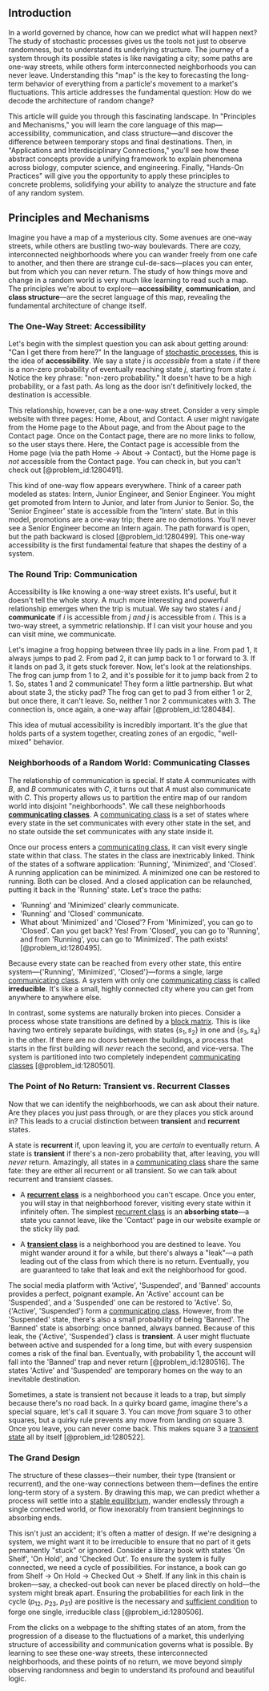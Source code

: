 ## Introduction
In a world governed by chance, how can we predict what will happen next? The study of stochastic processes gives us the tools not just to observe randomness, but to understand its underlying structure. The journey of a system through its possible states is like navigating a city; some paths are one-way streets, while others form interconnected neighborhoods you can never leave. Understanding this "map" is the key to forecasting the long-term behavior of everything from a particle's movement to a market's fluctuations. This article addresses the fundamental question: How do we decode the architecture of random change?

This article will guide you through this fascinating landscape. In "Principles and Mechanisms," you will learn the core language of this map—accessibility, communication, and class structure—and discover the difference between temporary stops and final destinations. Then, in "Applications and Interdisciplinary Connections," you'll see how these abstract concepts provide a unifying framework to explain phenomena across biology, computer science, and engineering. Finally, "Hands-On Practices" will give you the opportunity to apply these principles to concrete problems, solidifying your ability to analyze the structure and fate of any random system.

## Principles and Mechanisms

Imagine you have a map of a mysterious city. Some avenues are one-way streets, while others are bustling two-way boulevards. There are cozy, interconnected neighborhoods where you can wander freely from one cafe to another, and then there are strange cul-de-sacs—places you can enter, but from which you can never return. The study of how things move and change in a random world is very much like learning to read such a map. The principles we're about to explore—**accessibility**, **communication**, and **class structure**—are the secret language of this map, revealing the fundamental architecture of change itself.

### The One-Way Street: Accessibility

Let's begin with the simplest question you can ask about getting around: "Can I get there from here?" In the language of [stochastic processes](@article_id:141072), this is the idea of **accessibility**. We say a state $j$ is *accessible* from a state $i$ if there is a non-zero probability of eventually reaching state $j$, starting from state $i$. Notice the key phrase: "non-zero probability." It doesn't have to be a high probability, or a fast path. As long as the door isn't definitively locked, the destination is accessible.

This relationship, however, can be a one-way street. Consider a very simple website with three pages: Home, About, and Contact. A user might navigate from the Home page to the About page, and from the About page to the Contact page. Once on the Contact page, there are no more links to follow, so the user stays there. Here, the Contact page is accessible from the Home page (via the path Home $\to$ About $\to$ Contact), but the Home page is *not* accessible from the Contact page. You can check in, but you can't check out [@problem_id:1280491].

This kind of one-way flow appears everywhere. Think of a career path modeled as states: Intern, Junior Engineer, and Senior Engineer. You might get promoted from Intern to Junior, and later from Junior to Senior. So, the 'Senior Engineer' state is accessible from the 'Intern' state. But in this model, promotions are a one-way trip; there are no demotions. You'll never see a Senior Engineer become an Intern again. The path forward is open, but the path backward is closed [@problem_id:1280499]. This one-way accessibility is the first fundamental feature that shapes the destiny of a system.

### The Round Trip: Communication

Accessibility is like knowing a one-way street exists. It's useful, but it doesn't tell the whole story. A much more interesting and powerful relationship emerges when the trip is mutual. We say two states $i$ and $j$ **communicate** if $i$ is accessible from $j$ *and* $j$ is accessible from $i$. This is a two-way street, a symmetric relationship. If I can visit your house and you can visit mine, we communicate.

Let's imagine a frog hopping between three lily pads in a line. From pad 1, it always jumps to pad 2. From pad 2, it can jump back to 1 or forward to 3. If it lands on pad 3, it gets stuck forever. Now, let's look at the relationships. The frog can jump from 1 to 2, and it's possible for it to jump back from 2 to 1. So, states 1 and 2 communicate! They form a little partnership. But what about state 3, the sticky pad? The frog can get to pad 3 from either 1 or 2, but once there, it can't leave. So, neither 1 nor 2 communicates with 3. The connection is, once again, a one-way affair [@problem_id:1280484].

This idea of mutual accessibility is incredibly important. It's the glue that holds parts of a system together, creating zones of an ergodic, "well-mixed" behavior.

### Neighborhoods of a Random World: Communicating Classes

The relationship of communication is special. If state $A$ communicates with $B$, and $B$ communicates with $C$, it turns out that $A$ must also communicate with $C$. This property allows us to partition the entire map of our random world into disjoint "neighborhoods". We call these neighborhoods **[communicating classes](@article_id:266786)**. A [communicating class](@article_id:189522) is a set of states where every state in the set communicates with every other state in the set, and no state outside the set communicates with any state inside it.

Once our process enters a [communicating class](@article_id:189522), it can visit every single state within that class. The states in the class are inextricably linked. Think of the states of a software application: 'Running', 'Minimized', and 'Closed'. A running application can be minimized. A minimized one can be restored to running. Both can be closed. And a closed application can be relaunched, putting it back in the 'Running' state. Let's trace the paths:
- 'Running' and 'Minimized' clearly communicate.
- 'Running' and 'Closed' communicate.
- What about 'Minimized' and 'Closed'? From 'Minimized', you can go to 'Closed'. Can you get back? Yes! From 'Closed', you can go to 'Running', and from 'Running', you can go to 'Minimized'. The path exists! [@problem_id:1280495].

Because every state can be reached from every other state, this entire system—{'Running', 'Minimized', 'Closed'}—forms a single, large [communicating class](@article_id:189522). A system with only one [communicating class](@article_id:189522) is called **irreducible**. It's like a small, highly connected city where you can get from anywhere to anywhere else.

In contrast, some systems are naturally broken into pieces. Consider a process whose state transitions are defined by a [block matrix](@article_id:147941). This is like having two entirely separate buildings, with states $\{s_1, s_2\}$ in one and $\{s_3, s_4\}$ in the other. If there are no doors between the buildings, a process that starts in the first building will *never* reach the second, and vice-versa. The system is partitioned into two completely independent [communicating classes](@article_id:266786) [@problem_id:1280501].

### The Point of No Return: Transient vs. Recurrent Classes

Now that we can identify the neighborhoods, we can ask about their nature. Are they places you just pass through, or are they places you stick around in? This leads to a crucial distinction between **transient** and **recurrent** states.

A state is **recurrent** if, upon leaving it, you are *certain* to eventually return. A state is **transient** if there's a non-zero probability that, after leaving, you will *never* return. Amazingly, all states in a [communicating class](@article_id:189522) share the same fate: they are either all recurrent or all transient. So we can talk about recurrent and transient classes.

- A **[recurrent class](@article_id:273195)** is a neighborhood you can't escape. Once you enter, you will stay in that neighborhood forever, visiting every state within it infinitely often. The simplest [recurrent class](@article_id:273195) is an **absorbing state**—a state you cannot leave, like the 'Contact' page in our website example or the sticky lily pad.

- A **[transient class](@article_id:272439)** is a neighborhood you are destined to leave. You might wander around it for a while, but there's always a "leak"—a path leading out of the class from which there is no return. Eventually, you are guaranteed to take that leak and exit the neighborhood for good.

The social media platform with 'Active', 'Suspended', and 'Banned' accounts provides a perfect, poignant example. An 'Active' account can be 'Suspended', and a 'Suspended' one can be restored to 'Active'. So, {'Active', 'Suspended'} form a [communicating class](@article_id:189522). However, from the 'Suspended' state, there's also a small probability of being 'Banned'. The 'Banned' state is absorbing: once banned, always banned. Because of this leak, the {'Active', 'Suspended'} class is **transient**. A user might fluctuate between active and suspended for a long time, but with every suspension comes a risk of the final ban. Eventually, with probability 1, the account will fall into the 'Banned' trap and never return [@problem_id:1280516]. The states 'Active' and 'Suspended' are temporary homes on the way to an inevitable destination.

Sometimes, a state is transient not because it leads to a trap, but simply because there's no road back. In a quirky board game, imagine there's a special square, let's call it square 3. You can move *from* square 3 to other squares, but a quirky rule prevents any move from landing *on* square 3. Once you leave, you can never come back. This makes square 3 a [transient state](@article_id:260116) all by itself [@problem_id:1280522].

### The Grand Design

The structure of these classes—their number, their type (transient or recurrent), and the one-way connections between them—defines the entire long-term story of a system. By drawing this map, we can predict whether a process will settle into a [stable equilibrium](@article_id:268985), wander endlessly through a single connected world, or flow inexorably from transient beginnings to absorbing ends.

This isn't just an accident; it's often a matter of design. If we're designing a system, we might want it to be irreducible to ensure that no part of it gets permanently "stuck" or ignored. Consider a library book with states 'On Shelf', 'On Hold', and 'Checked Out'. To ensure the system is fully connected, we need a cycle of possibilities. For instance, a book can go from Shelf $\to$ On Hold $\to$ Checked Out $\to$ Shelf. If any link in this chain is broken—say, a checked-out book can never be placed directly on hold—the system might break apart. Ensuring the probabilities for each link in the cycle ($p_{12}$, $p_{23}$, $p_{31}$) are positive is the necessary and [sufficient condition](@article_id:275748) to forge one single, irreducible class [@problem_id:1280506].

From the clicks on a webpage to the shifting states of an atom, from the progression of a disease to the fluctuations of a market, this underlying structure of accessibility and communication governs what is possible. By learning to see these one-way streets, these interconnected neighborhoods, and these points of no return, we move beyond simply observing randomness and begin to understand its profound and beautiful logic.